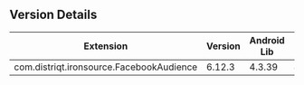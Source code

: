 ## Version Details

| Extension | Version | Android Lib | iOS Lib |
| --- | --- | --- | --- |
| com.distriqt.ironsource.FacebookAudience | 6.12.3 | 4.3.39 | 4.3.39 |
